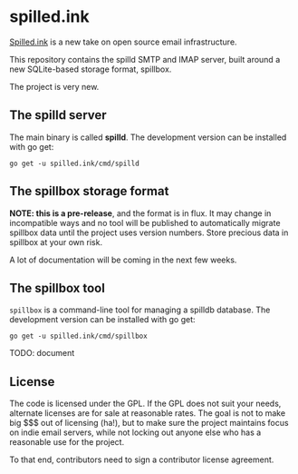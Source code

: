 # spilled.ink

[Spilled.ink](https://spilled.ink/) is a new take on open source email infrastructure.

This repository contains the spilld SMTP and IMAP server,
built around a new SQLite-based storage format, spillbox.

The project is very new.

## The spilld server

The main binary is called **spilld**. The development version can be
installed with go get:

```go get -u spilled.ink/cmd/spilld```

## The spillbox storage format

**NOTE: this is a pre-release**, and the format is in flux.
It may change in incompatible ways and no tool will be published
to automatically migrate spillbox data until the project uses
version numbers. Store precious data in spillbox at your own risk.

A lot of documentation will be coming in the next few weeks.

## The spillbox tool

`spillbox` is a command-line tool for managing a spilldb database.
The development version can be installed with go get:

```go get -u spilled.ink/cmd/spillbox```

TODO: document

## License

The code is licensed under the GPL.
If the GPL does not suit your needs, alternate licenses are for sale
at reasonable rates. The goal is not to make big $$$ out of licensing
(ha!), but to make sure the project maintains focus on indie email
servers, while not locking out anyone else who has a reasonable use
for the project.

To that end, contributors need to sign a contributor license agreement.
